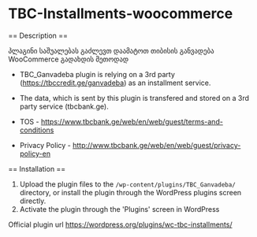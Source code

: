 # TBC-Installments-woocommerce

== Description ==

პლაგინი საშუალებას გაძლევთ დაამატოთ თიბისის განვადება  WooCommerce გადახდის მეთოდად



* TBC_Ganvadeba plugin is relying on a 3rd party (https://tbccredit.ge/ganvadeba) as an installment service. 

* The data, which is sent by this plugin is transfered and stored on a 3rd party service (tbcbank.ge).

* TOS - https://www.tbcbank.ge/web/en/web/guest/terms-and-conditions
* Privacy Policy - http://www.tbcbank.ge/web/en/web/guest/privacy-policy-en



== Installation ==
1. Upload the plugin files to the `/wp-content/plugins/TBC_Ganvadeba/` directory, or install the plugin through the WordPress plugins screen directly.
2. Activate the plugin through the \'Plugins\' screen in WordPress

Official plugin url https://wordpress.org/plugins/wc-tbc-installments/
